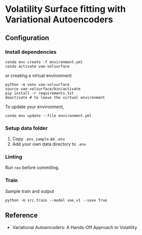 # Volatility Surface fitting with Variational Autoencoders

## Configuration

### Install dependencies

```shell
conda env create -f environment.yml
conda activate vae-volsurface
```
or creating a virtual environment
```shell
python -m venv vae-volsurface
source vae-volsurface/bin/activate
pip install -r requirements.txt
deactivate # to leave the virtual environment
```

To update your environment, 
```shell
conda env update --file environment.yml
```


### Setup data folder
1. Copy `.env_sample` as `.env`
2. Add your own data directory to `.env`

### Linting

Run `nox` before commiting.

### Train

Sample train and output
```shell
python -m src.train --model vae_v1 --save True
```



## Reference

- Variational Autoencoders: A Hands-Off Approach to Volatility
